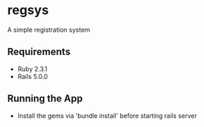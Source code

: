 # regsys
A simple registration system

## Requirements
  * Ruby 2.3.1
  * Rails 5.0.0

## Running the App
  * Install the gems via 'bundle install' before starting rails server
